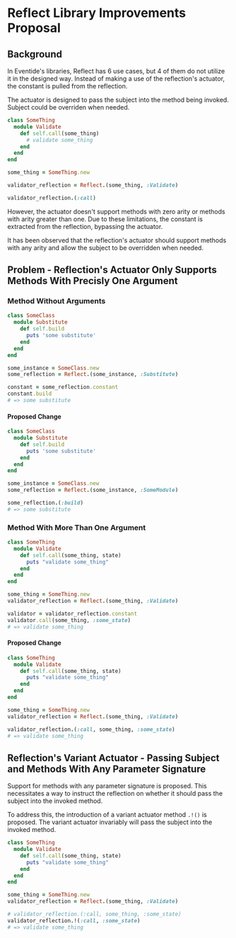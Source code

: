 # Reflect Library Improvements Proposal

## Background

In Eventide's libraries, Reflect has 6 use cases, but 4 of them do not utilize it in the designed way. Instead of making a use of the reflection's actuator, the constant is pulled from the reflection.

The actuator is designed to pass the subject into the method being invoked. Subject could be overriden when needed.

```ruby
class SomeThing
  module Validate
    def self.call(some_thing)
      # validate some_thing
    end
  end
end

some_thing = SomeThing.new

validator_reflection = Reflect.(some_thing, :Validate)

validator_reflection.(:call)
```

However, the actuator doesn't support methods with zero arity or methods with arity greater than one. Due to these limitations, the constant is extracted from the reflection, bypassing the actuator.

It has been observed that the reflection's actuator should support methods with any arity and allow the subject to be overridden when needed.

## Problem - Reflection's Actuator Only Supports Methods With Precisly One Argument

### Method Without Arguments

```ruby
class SomeClass
  module Substitute
    def self.build
      puts 'some substitute'
    end
  end
end

some_instance = SomeClass.new
some_reflection = Reflect.(some_instance, :Substitute)

constant = some_reflection.constant
constant.build
# => some substitute
```


#### Proposed Change

```ruby
class SomeClass
  module Substitute
    def self.build
      puts 'some substitute'
    end
  end
end

some_instance = SomeClass.new
some_reflection = Reflect.(some_instance, :SomeModule)

some_reflection.(:build)
# => some substitute
```


### Method With More Than One Argument

```ruby
class SomeThing
  module Validate
    def self.call(some_thing, state)
      puts "validate some_thing"
    end
  end
end

some_thing = SomeThing.new
validator_reflection = Reflect.(some_thing, :Validate)

validator = validator_reflection.constant
validator.call(some_thing, :some_state)
# => validate some_thing
```


#### Proposed Change

```ruby
class SomeThing
  module Validate
    def self.call(some_thing, state)
      puts "validate some_thing"
    end
  end
end

some_thing = SomeThing.new
validator_reflection = Reflect.(some_thing, :Validate)

validator_reflection.(:call, some_thing, :some_state)
# => validate some_thing
```


## Reflection's Variant Actuator - Passing Subject and Methods With Any Parameter Signature

Support for methods with any parameter signature is proposed. This necessitates a way to instruct the reflection on whether it should pass the subject into the invoked method.

To address this, the introduction of a variant actuator method `.!()` is proposed. The variant actuator invariably will pass the subject into the invoked method.

```ruby
class SomeThing
  module Validate
    def self.call(some_thing, state)
      puts "validate some_thing"
    end
  end
end

some_thing = SomeThing.new
validator_reflection = Reflect.(some_thing, :Validate)

# validator_reflection.(:call, some_thing, :some_state)
validator_reflection.!(:call, :some_state)
# => validate some_thing
```
